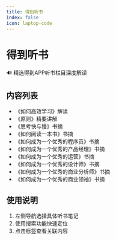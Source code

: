 ```yaml
---
title: 得到听书
index: false
icon: laptop-code
---
```


# 得到听书

🔊 精选得到APP听书栏目深度解读

## 内容列表

- 《如何高效学习》解读
- 《原则》精要讲解
- 《思考快与慢》书摘
- 《如何阅读一本书》书摘
- 《如何成为一个优秀的程序员》书摘
- 《如何成为一个优秀的产品经理》书摘
- 《如何成为一个优秀的运营》书摘
- 《如何成为一个优秀的设计师》书摘
- 《如何成为一个优秀的商业分析师》书摘
- 《如何成为一个优秀的商业领袖》书摘

## 使用说明

1. 左侧导航选择具体听书笔记
2. 使用搜索功能快速定位
3. 点击标签查看关联内容
